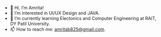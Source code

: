 - 👋 Hi, I’m Amrita!
- 👀 I’m interested in UI/UX Design and JAVA.
- 🌱 I’m currently learning Electonics and Computer Engineering at RAIT, DY Patil University.
- 📫 How to reach me: amritab825@gmail.com.

<!---
Amrita10713/Amrita10713 is a ✨ special ✨ repository because its `README.md` (this file) appears on your GitHub profile.
You can click the Preview link to take a look at your changes.
--->
